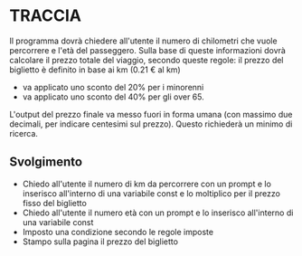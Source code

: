 # TRACCIA

Il programma dovrà chiedere all'utente il numero di chilometri che vuole percorrere e l'età del passeggero.
Sulla base di queste informazioni dovrà calcolare il prezzo totale del viaggio, secondo queste regole:
il prezzo del biglietto è definito in base ai km (0.21 € al km)
- va applicato uno sconto del 20% per i minorenni
- va applicato uno sconto del 40% per gli over 65.

L'output del prezzo finale va messo fuori in forma umana (con massimo due decimali, per indicare centesimi sul prezzo). Questo richiederà un minimo di ricerca.

## Svolgimento

- Chiedo all'utente il numero di km da percorrere con un prompt e lo inserisco all'interno di una variabile const e lo moltiplico per il prezzo fisso del biglietto
- Chiedo all'utente il numero età con un prompt e lo inserisco all'interno di una variabile const
- Imposto una condizione secondo le regole imposte
- Stampo sulla pagina il prezzo del biglietto